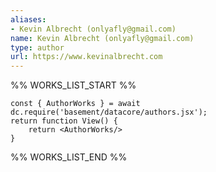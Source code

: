 ```yaml
---
aliases:
- Kevin Albrecht (onlyafly@gmail.com)
name: Kevin Albrecht (onlyafly@gmail.com)
type: author
url: https://www.kevinalbrecht.com
---
```



%% WORKS_LIST_START %%

```datacorejsx
const { AuthorWorks } = await dc.require('basement/datacore/authors.jsx');
return function View() {
    return <AuthorWorks/>
}
```
%% WORKS_LIST_END %%